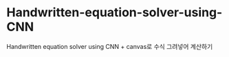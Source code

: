 # Handwritten-equation-solver-using-CNN
Handwritten equation solver using CNN + canvas로 수식 그려넣어 계산하기
